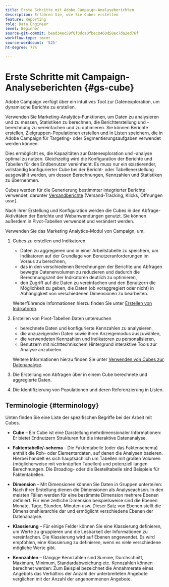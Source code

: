 ```yaml
---
title: Erste Schritte mit Adobe Campaign-Analyseberichten
description: Erfahren Sie, wie Sie Cubes erstellen
feature: Reporting
role: Data Engineer
level: Beginner
source-git-commit: bead34ec59f6f3dca0fbec8460d58ec7da2ed76f
workflow-type: tm+mt
source-wordcount: '525'
ht-degree: 77%

---
```


# Erste Schritte mit Campaign-Analyseberichten {#gs-cube}

Adobe Campaign verfügt über ein intuitives Tool zur Datenexploration, um dynamische Berichte zu erstellen.

Verwenden Sie Marketing-Analytics-Funktionen, um Daten zu analysieren und zu messen, Statistiken zu berechnen, die Berichterstellung und -berechnung zu vereinfachen und zu optimieren. Sie können Berichte erstellen, Zielgruppen-Populationen erstellen und in Listen speichern, die in Adobe Campaign für Targeting- oder Segmentierungsaufgaben verwendet werden können.

Dies ermöglicht es, die Kapazitäten zur Datenexploration und -analyse optimal zu nutzen. Gleichzeitig wird die Konfiguration der Berichte und Tabellen für den Endbenutzer vereinfacht: Es muss nur ein existierender, vollständig konfigurierter Cube bei der Bericht- oder Tabellenerstellung ausgewählt werden, um dessen Berechnungen, Kennzahlen und Statistiken zu übernehmen.

Cubes werden für die Generierung bestimmter integrierter Berichte verwendet, darunter [Versandberichte](delivery-reports.md) (Versand-Tracking, Klicks, Öffnungen usw.).

Nach ihrer Erstellung und Konfiguration werden die Cubes in den Abfrage-Aktivitäten der Berichte und Webanwendungen genutzt. Sie können außerdem in Pivot-Tabellen verwendet und verändert werden.

Verwenden Sie das Marketing Analytics-Modul von Campaign, um:

1. Cubes zu erstellen und Indikatoren

   * Daten zu aggregieren und in einer Arbeitstabelle zu speichern, um Indikatoren auf der Grundlage von Benutzeranforderungen im Voraus zu berechnen,
   * das in den verschiedenen Berechnungen der Berichte und Abfragen bewegte Datenenvolumen zu reduzieren und dadurch die Berechnungszeit der Indikatoren deutlich zu optimieren,
   * den Zugriff auf die Daten zu vereinfachen und den Benutzern die Möglichkeit zu geben, die Daten (ob voraggregiert oder nicht) in Abhängigkeit von verschiedenen Dimensionen zu bearbeiten.

   Weiterführende Informationen hierzu finden Sie unter [Erstellen von Indikatoren](cube-indicators.md).

1. Erstellen von Pivot-Tabellen Daten untersuchen

   * berechnete Daten und konfigurierte Kennzahlen zu analysieren,
   * die anzuzeigenden Daten sowie ihren Anzeigemodus auszuwählen,
   * die verwendeten Kennzahlen und Indikatoren zu personalisieren,
   * Benutzern mit nichttechnischem Hintergrund interaktive Tools zur Analyse anzubieten.

   Weitere Informationen hierzu finden Sie unter [Verwenden von Cubes zur Datenanalyse](cube-tables.md).

1. Die Erstellung von Abfragen über in einem Cube berechnete und aggregierte Daten.
1. Die Identifizierung von Populationen und deren Referenzierung in Listen.

## Terminologie {#terminology}

Unten finden Sie eine Liste der spezifischen Begriffe bei der Arbeit mit Cubes.

* **Cube** – Ein Cube ist eine Darstellung mehrdimensionaler Informationen: Er bietet Endnutzern Strukturen für die interaktive Datenanalyse.

* **Faktentabelle/-schema** - Die Faktentabelle (oder das Faktenschema) enthält die Roh- oder Elementardaten, auf denen die Analysen basieren. Hierbei handelt es sich hauptsächlich um Tabellen mit großen Volumen (möglicherweise mit verknüpften Tabellen) und potenziell langen Berechnungen. Die Broadlog- oder die Bestelltabelle sind Beispiele für Faktentabellen.

* **Dimension** – Mit Dimensionen können Sie Daten in Gruppen unterteilen: Nach ihrer Erstellung dienen die Dimensionen als Analyseachsen. In den meisten Fällen werden für eine bestimmte Dimension mehrere Ebenen definiert. Für eine zeitliche Dimension beispielsweise sind die Ebenen Monate, Tage, Stunden, Minuten usw. Dieser Satz von Ebenen stellt die Dimensionshierarchie dar und ermöglicht verschiedene Ebenen der Datenanalyse.

* **Klassierung** – Für einige Felder können Sie eine Klassierung definieren, um Werte zu gruppieren und die Lesbarkeit der Informationen zu vereinfachen. Die Klassierung wird auf Ebenen angewendet. Es wird empfohlen, eine Klassierung zu definieren, wenn es viele verschiedene mögliche Werte gibt.

* **Kennzahlen** – Gängige Kennzahlen sind Summe, Durchschnitt, Maximum, Minimum, Standardabweichung etc. Kennzahlen können berechnet werden: Zum Beispiel bezeichnet die Annahmerate eines Angebots das Verhältnis der Anzahl der unterbreiteten Angebote verglichen mit der Anzahl der angenommenen Angebote.
